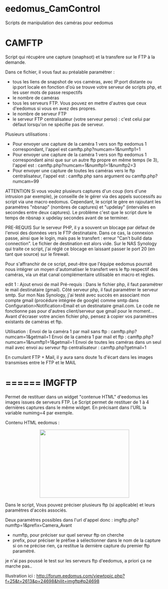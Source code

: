 # eedomus_CamControl
Scripts de manipulation des caméras pour eedomus

CAMFTP
======

Script qui récupère une capture (snaphsot) et la transfere sur le FTP à la demande.

Dans ce fichier, il vous faut au préalable paramétrer :
- tous les liens de snapshot de vos caméras, avec IP:port distante ou ip:port locale en fonction d'où se trouve 
votre serveur de scripts php, et les user mots de passe respectifs
- le nombre de caméras
- tous les serveurs FTP. Vous pouvez en mettre d'autres que ceux d'eedomus si vous en avez des propres.
- le nombre de serveur FTP
- le serveur FTP centralisateur (votre serveur perso) : c'est celui par défaut lorsqu'on ne spécifie pas de serveur.

Plusieurs utilisations :
- Pour envoyer une capture de la caméra 1 vers son ftp eedomus 1 correspondant, l'appel est camftp.php?numcam=1&numftp1=1
- Pour envoyer une capture de la caméra 1 vers son ftp eedomus 1 correspondant 
ainsi que sur un autre ftp propre en même temps (le 3), l'appel est : camftp.php?numcam=1&numftp1=1&numftp2=3
- Pour envoyer une capture de toutes les caméras vers le ftp centralisateur, 
l'appel est : camftp.php sans argument ou camftp.php?numcam=99

ATTENTION
Si vous voulez plusieurs captures d'un coup (lors d'une intrusion par exemple), je conseille de le gérer via des appels 
successifs au script via une macro eedomus.
Cependant, le script le gère en rajoutant les paramètres "nbsnap" (nombres de captures) et 
"updelay" (intervalles en secondes entre deux captures). 
Le problème c'est que le script dure le temps de nbsnap x updelay secondes avant de se terminer.

PRE-REQUIS
Sur le serveur PHP, il y a souvent un blocage par défaut de l'envoi des données vers le FTP destinataire. 
Dans ce cas, la connexion passe, ainsi que le login, mais pas le transfert : erreur "Can't build data connection". 
Le fichier de destination est alors vide.
Sur le NAS Synology qui traite ce script, j'ai réglé ce blocage en laissant passer le port 20 (en tant que source) 
sur le firewall.

Pour s'affranchir de ce script, peut-être que l'équipe eedomus pourrait nous intégrer un moyen d'automatiser 
le transfert vers le ftp respectif des caméras, via un état canal complémentaire utilisable en macro et règles.

edit 1 : Ajout envoi de mail
Pré-requis :
Dans le fichier php, il faut paramétrer le mail destinataire (gmail).
Côté serveur php, il faut paramétrer le serveur smtp. Sur mon Nas Synology, j'ai testé avec succès en associant 
mon compte gmail (procédure intégrée de google) comme smtp dans Configuration>Notification>Email 
et un destinataire gmail.com. Le code ne fonctionne pas pour d'autres client/serveur que gmail pour le moment...
Avant d'écraser votre ancien fichier php, pensez à copier vos paramètres existants de caméras et ftp.

Utilisation :
Envoi de la caméra 1 par mail sans ftp : camftp.php?numcam=1&getmail=1 
Envoi de la caméra 1 par mail et ftp : camftp.php?numcam=1&numftp1=1&getmail=1
Envoi de toutes les caméras dans un seul mail avec envoi au serveur ftp centralisateur : camftp.php?getmail=1

En cumulant FTP + Mail, il y aura sans doute 1s d'écart dans les images transmises entre le FTP et le MAIL

======
IMGFTP
======
Permet de restituer dans un widget "contenue HTML" d'eedomus les images issues de serveurs FTP.
Le Script permet de restituer de 1 à 4 dernières captures dans le même widget.
En précisant dans l'URL la variable numimg=4 par exemple.

Contenu HTML eedomus : 
<html><head></head><body><P style="text-align:center"><img width=285 height=217 
src="http://xx.xx.xx.xx/imgftp.php?numimg=4"</img></p></body></html>

Dans le script,
Vous pouvez préciser plusieurs ftp (si applicable) et leurs paramètres d'accès associés.

Deux paramètres possibles dans l'url d'appel donc : imgftp.php?numftp=1&prefix=Camera_Avant
- numftp, pour préciser sur quel serveur ftp on cherche
- prefix, pour préciser le préfixe à sélectionner dans le nom de la capture
si on ne précise rien, ça restitue la dernière capture du premier ftp paramétré.

je n'ai pas poussé le test sur les serveurs ftp d'eedomus, a priori ça ne marche pas..

Illustration ici : http://forum.eedomus.com/viewtopic.php?f=25&t=2613&p=24698&hilit=imgftp#p24698
